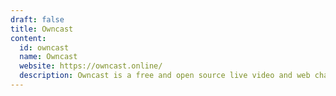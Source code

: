 ```yaml
---
draft: false
title: Owncast
content:
  id: owncast
  name: Owncast
  website: https://owncast.online/
  description: Owncast is a free and open source live video and web chat server for use with existing popular broadcasting software.
---
```

